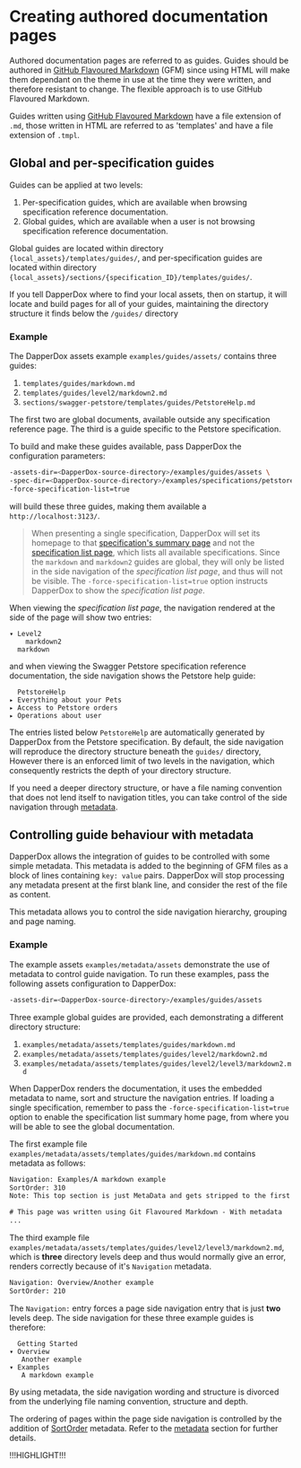 # Creating authored documentation pages

Authored documentation pages are referred to as <span class="hljs-attr">guides</span>. Guides should be authored in
[GitHub Flavoured Markdown](https://help.github.com/articles/basic-writing-and-formatting-syntax/) (GFM) since 
using HTML will make them dependant on the theme in use at the time they were written, and therefore resistant to change.
The flexible approach is to use GitHub Flavoured Markdown.

Guides written using [GitHub Flavoured Markdown](https://help.github.com/articles/basic-writing-and-formatting-syntax/)
have a file extension of `.md`, those written in HTML are referred to as 'templates' and have a file extension of `.tmpl`.

## Global and per-specification guides

Guides can be applied at two levels:

1. Per-specification guides, which are available when browsing specification reference documentation.
2. Global guides, which are available when a user is not browsing specification reference documentation.

Global guides are located within directory `{local_assets}/templates/guides/`, 
and per-specification guides are located within directory `{local_assets}/sections/{specification_ID}/templates/guides/`.

If you tell DapperDox where to find your local assets, then on startup, it will locate and build 
pages for all of your guides, maintaining the directory structure it finds below the `/guides/` directory

### Example

The DapperDox assets example `examples/guides/assets/` contains three guides:

1. `templates/guides/markdown.md`
2. `templates/guides/level2/markdown2.md`
3. `sections/swagger-petstore/templates/guides/PetstoreHelp.md`

The first two are global documents, available outside any specification reference page. The third is a guide specific to
the Petstore specification.

To build and make these guides available, pass DapperDox the configuration parameters:

```bash
-assets-dir=<DapperDox-source-directory>/examples/guides/assets \
-spec-dir=<DapperDox-source-directory>/examples/specifications/petstore \
-force-specification-list=true
```

will build these three guides, making them available a `http://localhost:3123/`.

> When presenting a single specification, DapperDox will set its homepage to that
[specification's summary page](/docs/glossary-terms#specification-summary-page) and not
the [specification list page](/docs/glossary-terms#specification-list-page), which lists
all available specifications. Since the
`markdown` and `markdown2` guides are global, they will only be listed in the side navigation
of the *specification list page*, and thus will not be visible.
The `-force-specification-list=true` option instructs DapperDox to show the
*specification list page*.

When viewing the *specification list page*, the navigation rendered at the side of
the page will show two entries:

```
▾ Level2
    markdown2
  markdown
```

and when viewing the Swagger Petstore specification reference documentation,
the side navigation shows the Petstore help guide:

```
  PetstoreHelp
▸ Everything about your Pets
▸ Access to Petstore orders
▸ Operations about user
```

The entries listed below `PetstoreHelp` are automatically generated by DapperDox from the Petstore specification.
By default, the side navigation will reproduce the directory structure beneath the `guides/` directory,
However there is an enforced limit of two levels in the navigation, which consequently restricts the depth of
your directory structure.

If you need a deeper directory structure, or have a file naming convention that does not lend itself
to navigation titles, you can take control of the side navigation through [metadata](#controlling-guide-behaviour-with-metadata).

## Controlling guide behaviour with metadata

DapperDox allows the integration of guides to be controlled with some simple metadata. This metadata is added to the
beginning of GFM files as a block of lines containing `key: value` pairs. DapperDox will stop processing 
any metadata present at the first blank line, and consider the rest of the file as content.

This metadata allows you to control the side navigation hierarchy, grouping and page naming.

### Example

The example assets `examples/metadata/assets` demonstrate the use of metadata to control guide navigation. To run
these examples, pass the following assets configuration to DapperDox:

```bash
-assets-dir=<DapperDox-source-directory>/examples/guides/assets 
```

Three example global guides are provided, each demonstrating a different directory structure:

1. `examples/metadata/assets/templates/guides/markdown.md`
2. `examples/metadata/assets/templates/guides/level2/markdown2.md`
3. `examples/metadata/assets/templates/guides/level2/level3/markdown2.md`

When DapperDox renders the documentation, it uses the embedded metadata to name, sort and structure the
navigation entries. If loading a single specification, remember to pass the `-force-specification-list=true`
option to enable the specification list summary home page, from where you will be able to see the global
documentation.


The first example file `examples/metadata/assets/templates/guides/markdown.md` contains metadata as follows:

```HTML
Navigation: Examples/A markdown example
SortOrder: 310
Note: This top section is just MetaData and gets stripped to the first blank line.

# This page was written using Git Flavoured Markdown - With metadata
...
```

The third example file `examples/metadata/assets/templates/guides/level2/level3/markdown2.md`, which is **three**
directory levels deep and thus would normally give an error, renders correctly because of it's `Navigation`
metadata.

```HTML
Navigation: Overview/Another example
SortOrder: 210
```

The `Navigation:` entry forces a page side navigation entry that is just **two** levels deep. The side
navigation for these three example guides is therefore:

```
  Getting Started
▾ Overview
   Another example
▾ Examples
   A markdown example
```

By using metadata, the side navigation wording and structure is divorced from the underlying file naming
convention, structure and depth.

The ordering of pages within the page side navigation is controlled by the addition of 
[SortOrder](/docs/author-metadata#sortorder) metadata. Refer to the 
[metadata](/docs/author-metadata) section for further details.

!!!HIGHLIGHT!!!
